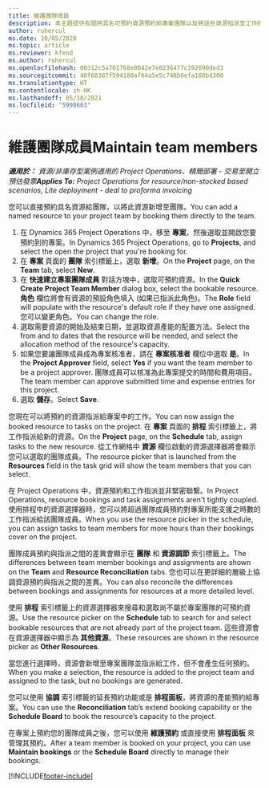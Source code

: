 ```yaml
---
title: 維護團隊成員
description: 本主題提供有關將具名可預約資源預約給專案團隊以及將這些資源指派至工作的資訊。
author: ruhercul
ms.date: 10/05/2020
ms.topic: article
ms.reviewer: kfend
ms.author: ruhercul
ms.openlocfilehash: 00312c5a701768e0042e7e0236477c192690ded3
ms.sourcegitcommit: 40f68387f594180af64a5e5c748b6efa188bd300
ms.translationtype: HT
ms.contentlocale: zh-HK
ms.lasthandoff: 05/10/2021
ms.locfileid: "5998663"
---
```

# <a name="maintain-team-members"></a><span data-ttu-id="79d8c-103">維護團隊成員</span><span class="sxs-lookup"><span data-stu-id="79d8c-103">Maintain team members</span></span>

<span data-ttu-id="79d8c-104">_**適用於：** 資源/非庫存型案例適用的 Project Operations、精簡部署 - 交易至開立預估發票_</span><span class="sxs-lookup"><span data-stu-id="79d8c-104">_**Applies To:** Project Operations for resource/non-stocked based scenarios, Lite deployment - deal to proforma invoicing_</span></span>

<span data-ttu-id="79d8c-105">您可以直接預約具名資源給團隊，以將此資源新增至團隊。</span><span class="sxs-lookup"><span data-stu-id="79d8c-105">You can add a named resource to your project team by booking them directly to the team.</span></span>

1. <span data-ttu-id="79d8c-106">在 Dynamics 365 Project Operations 中，移至 **專案**，然後選取並開啟您要預約到的專案。</span><span class="sxs-lookup"><span data-stu-id="79d8c-106">In Dynamics 365 Project Operations, go to **Projects**, and select the open the project that you're booking for.</span></span>
2. <span data-ttu-id="79d8c-107">在 **專案** 頁面的 **團隊** 索引標籤上，選取 **新增**。</span><span class="sxs-lookup"><span data-stu-id="79d8c-107">On the **Project** page, on the **Team** tab, select **New**.</span></span> 
3. <span data-ttu-id="79d8c-108">在 **快速建立專案團隊成員** 對話方塊中，選取可預約資源。</span><span class="sxs-lookup"><span data-stu-id="79d8c-108">In the **Quick Create Project Team Member** dialog box, select the bookable resource.</span></span> <span data-ttu-id="79d8c-109">**角色** 欄位將會有資源的預設角色填入 (如果已指派此角色)。</span><span class="sxs-lookup"><span data-stu-id="79d8c-109">The **Role** field will populate with the resource's default role if they have one assigned.</span></span> <span data-ttu-id="79d8c-110">您可以變更角色。</span><span class="sxs-lookup"><span data-stu-id="79d8c-110">You can change the role.</span></span> 
4. <span data-ttu-id="79d8c-111">選取需要資源的開始及結束日期，並選取資源產能的配置方法。</span><span class="sxs-lookup"><span data-stu-id="79d8c-111">Select the from and to dates that the resource will be needed, and select the allocation method of the resource's capacity.</span></span> 
5. <span data-ttu-id="79d8c-112">如果您要讓團隊成員成為專案核准者，請在 **專案核准者** 欄位中選取 **是**。</span><span class="sxs-lookup"><span data-stu-id="79d8c-112">In the **Project Approver** field, select **Yes** if you want the team member to be a project approver.</span></span> <span data-ttu-id="79d8c-113">團隊成員可以核准為此專案提交的時間和費用項目。</span><span class="sxs-lookup"><span data-stu-id="79d8c-113">The team member can approve submitted time and expense entries for this project.</span></span> 
6. <span data-ttu-id="79d8c-114">選取 **儲存**。</span><span class="sxs-lookup"><span data-stu-id="79d8c-114">Select **Save**.</span></span>

<span data-ttu-id="79d8c-115">您現在可以將預約的資源指派給專案中的工作。</span><span class="sxs-lookup"><span data-stu-id="79d8c-115">You can now assign the booked resource to tasks on the project.</span></span> <span data-ttu-id="79d8c-116">在 **專案** 頁面的 **排程** 索引標籤上，將工作指派給新的資源。</span><span class="sxs-lookup"><span data-stu-id="79d8c-116">On the **Project** page, on the **Schedule** tab, assign tasks to the new resource.</span></span> <span data-ttu-id="79d8c-117">從工作網格中 **資源** 欄位啟動的資源選擇器將會顯示您可以選取的團隊成員。</span><span class="sxs-lookup"><span data-stu-id="79d8c-117">The resource picker that is launched from the **Resources** field in the task grid will show the team members that you can select.</span></span>


<span data-ttu-id="79d8c-118">在 Project Operations 中，資源預約和工作指派並非緊密聯繫。</span><span class="sxs-lookup"><span data-stu-id="79d8c-118">In Project Operations, resource bookings and task assignments aren't tightly coupled.</span></span> <span data-ttu-id="79d8c-119">使用排程中的資源選擇器時，您可以將超過團隊成員預約對專案所能支援之時數的工作指派給該團隊成員。</span><span class="sxs-lookup"><span data-stu-id="79d8c-119">When you use the resource picker in the schedule, you can assign tasks to team members for more hours than their bookings cover on the project.</span></span>

<span data-ttu-id="79d8c-120">團隊成員預約與指派之間的差異會顯示在 **團隊** 和 **資源調節** 索引標籤上。</span><span class="sxs-lookup"><span data-stu-id="79d8c-120">The differences between team member bookings and assignments are shown on the **Team** and **Resource Reconciliation** tabs.</span></span> <span data-ttu-id="79d8c-121">您也可以在更詳細的層級上協調資源預約與指派之間的差異。</span><span class="sxs-lookup"><span data-stu-id="79d8c-121">You can also reconcile the differences between bookings and assignments for resources at a more detailed level.</span></span>

<span data-ttu-id="79d8c-122">使用 **排程** 索引標籤上的資源選擇器來搜尋和選取尚不屬於專案團隊的可預約資源。</span><span class="sxs-lookup"><span data-stu-id="79d8c-122">Use the resource picker on the **Schedule** tab to search for and select bookable resources that are not already part of the project team.</span></span> <span data-ttu-id="79d8c-123">這些資源會在資源選擇器中顯示為 **其他資源**。</span><span class="sxs-lookup"><span data-stu-id="79d8c-123">These resources are shown in the resource picker as **Other Resources**.</span></span>

<span data-ttu-id="79d8c-124">當您進行選擇時，資源會新增至專案團隊並指派給工作，但不會產生任何預約。</span><span class="sxs-lookup"><span data-stu-id="79d8c-124">When you make a selection, the resource is added to the project team and assigned to the task, but no bookings are generated.</span></span>

<span data-ttu-id="79d8c-125">您可以使用 **協調** 索引標籤的延長預約功能或是 **排程面板**，將資源的產能預約給專案。</span><span class="sxs-lookup"><span data-stu-id="79d8c-125">You can use the **Reconciliation** tab’s extend booking capability or the **Schedule Board** to book the resource’s capacity to the project.</span></span>

<span data-ttu-id="79d8c-126">在專案上預約您的團隊成員之後，您可以使用 **維護預約** 或直接使用 **排程面板** 來管理其預約。</span><span class="sxs-lookup"><span data-stu-id="79d8c-126">After a team member is booked on your project, you can use **Maintain bookings** or the **Schedule Board** directly to manage their bookings.</span></span>


[!INCLUDE[footer-include](../includes/footer-banner.md)]